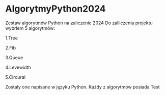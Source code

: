 # AlgorytmyPython2024
Zestaw algorytmów Python na zaliczenie 2024
Do zalliczenia projektu wybrłem 5 algorytmów:

1.Tree                                         
 
2.Fib

3.Queue

4.Levewidth

5.Circural

Zostaly one napisane w języku Python.
Każdy z algorytmów posiada Test 
